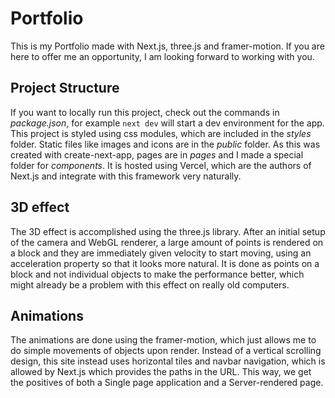# Portfolio
This is my Portfolio made with Next.js, three.js and framer-motion. If you are here to offer me an opportunity, I am looking forward to working with you.

## Project Structure
If you want to locally run this project, check out the commands in *package.json*, for example `next dev` will start a dev environment for the app. This project is styled using css modules, which are included in the *styles* folder. Static files like images and icons are in the *public* folder. As this was created with create-next-app, pages are in *pages* and I made a special folder for *components*. It is hosted using Vercel, which are the authors of Next.js and integrate with this framework very naturally.

## 3D effect
The 3D effect is accomplished using the three.js library. After an initial setup of the camera and WebGL renderer, a large amount of points is rendered on a block and they are immediately given velocity to start moving, using an acceleration property so that it looks more natural. It is done as points on a block and not individual objects to make the performance better, which might already be a problem with this effect on really old computers. 

## Animations
The animations are done using the framer-motion, which just allows me to do simple movements of objects upon render. Instead of a vertical scrolling design, this site instead uses horizontal tiles and navbar navigation, which is allowed by Next.js which provides the paths in the URL. This way, we get the positives of both a Single page application and a Server-rendered page.
